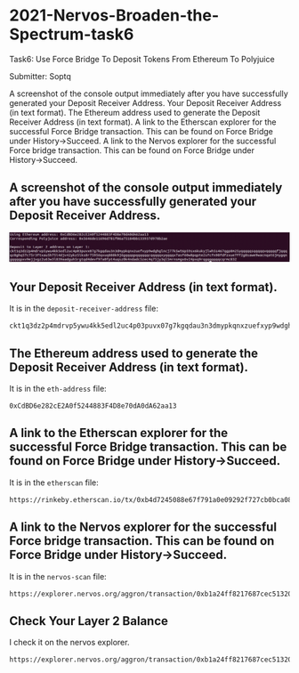 # 2021-Nervos-Broaden-the-Spectrum-task6

Task6: Use Force Bridge To Deposit Tokens From Ethereum To Polyjuice

Submitter: Soptq

A screenshot of the console output immediately after you have successfully generated your Deposit Receiver Address.
Your Deposit Receiver Address (in text format).
The Ethereum address used to generate the Deposit Receiver Address (in text format).
A link to the Etherscan explorer for the successful Force Bridge transaction. This can be found on Force Bridge under History→Succeed.
A link to the Nervos explorer for the successful Force bridge transaction. This can be found on Force Bridge under History→Succeed.

## A screenshot of the console output immediately after you have successfully generated your Deposit Receiver Address.

![deposit-address](deposit-address.png?raw=true "deposit-address")

## Your Deposit Receiver Address (in text format).

It is in the `deposit-receiver-address` file:

```
ckt1q3dz2p4mdrvp5ywu4kk5edl2uc4p03puvx07g7kgqdau3n3dmypkqnxzuefxyp9wdghglncj77k5wt6p59sx6kukyjlwh5s467qgp8m25yqqqqqsqqqqqvqqqqqfjqqqqz8ghq57c75r3ftxau5h75l4djv42ykz5lks8r75956qxuq888k9j6gqqqqpqqqqqqcqqqqqxyqqqqx7asf60w8pqpte2sfcfn90fdfzxue7ff2g8sawe9wacnqat6jmygqngqqqqpxv9ejjvgz2u63w3l839aadguh5rgtqd4devf97a0fpt4uqsz0k4ndadc5zec4q75jy3ql5mrnsmgx6v24pxq9rqgqqqqqqcqrmc832
```

## The Ethereum address used to generate the Deposit Receiver Address (in text format).

It is in the `eth-address` file:

```
0xCdBD6e282cE2A0f5244883F4D8e70dA0dA62aa13
```

## A link to the Etherscan explorer for the successful Force Bridge transaction. This can be found on Force Bridge under History→Succeed.

It is in the `etherscan` file:

```
https://rinkeby.etherscan.io/tx/0xb4d7245088e67f791a0e09292f727cb0bca088320b81a22498b173fc3c9835e4
```

## A link to the Nervos explorer for the successful Force bridge transaction. This can be found on Force Bridge under History→Succeed.

It is in the `nervos-scan` file:

```
https://explorer.nervos.org/aggron/transaction/0xb1a24ff8217687cec513204a216a47752d0972ed7093131631e04ea0c668410a
```

## Check Your Layer 2 Balance

I check it on the nervos explorer.

```
https://explorer.nervos.org/aggron/transaction/0xb1a24ff8217687cec513204a216a47752d0972ed7093131631e04ea0c668410a
```
